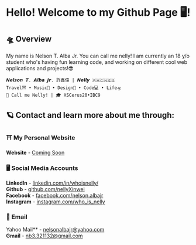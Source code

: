 # Hello! Welcome to my Github Page 🖥️!
## 🛸 Overview
My name is Nelson T. Alba Jr. You can call me nelly! I am currently an 18 y/o student who's having fun learning code, and working on different cool web applications and projects!😎
```
𝙉𝙚𝙡𝙨𝙤𝙣 𝙏. 𝘼𝙡𝙗𝙖 𝙅𝙧. 許鑫偉 | 𝙉𝙚𝙡𝙡𝙮 🇵🇭🇨🇳🇪🇸
Travel⛩ • Music🎹 • Design🎨 • Code💻 • Life🛸
📢 Call me Nelly! | 🎓 XSCerus20•IBC9
```

## 🪐 Contact and learn more about me through:
### ⛩ My Personal Website
**Website** - [Coming Soon](#)

### 🖥️ Social Media Accounts
**LinkedIn** - [linkedin.com/in/whoisnelly/](https://www.linkedin.com/in/whoisnelly)<br/>
**Github** - [github.com/nellyXinwei](https://github.com/nellyXinwei)<br/>
**Facebook** - [facebook.com/nelson.albajr](https://www.facebook.com/nelson.albajr)<br/>
**Instagram** - [instagram.com/who_is_nelly](https://www.instagram.com/who_is_nelly/)

### 📮 Email
Yahoo Mail** - [nelsonalbajr@yahoo.com](nelsonalbajr@yahoo.com)<br/>
**Gmail** - [nb3.321132@gmail.com](nb3.321132@gmail.com)
